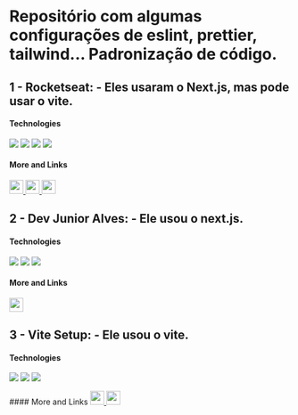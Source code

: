 # Repositório com algumas configurações de eslint, prettier, tailwind... Padronização de código.

## 1 - Rocketseat: - Eles usaram o Next.js, mas pode usar o vite.

#### Technologies

<p>
  <img src="https://img.shields.io/badge/Tailwind_CSS-38B2AC?style=for-the-badge&logo=tailwind-css&logoColor=white">
  <img src="https://img.shields.io/badge/eslint-3A33D1?style=for-the-badge&logo=eslint&logoColor=white">
  <img src="https://img.shields.io/badge/prettier-1A2C34?style=for-the-badge&logo=prettier&logoColor=F7BA3E">
  <img src="https://img.shields.io/badge/Vite-tec?style=for-the-badge&logo=vite&labelColor=yellow&color=%23646CFF">
</p>

#### More and Links
  <a href="https://www.youtube.com/watch?v=cbSHUVSUFgY&t=514s" target="_blank">
    <img height="25" src="https://img.shields.io/badge/Link do video-video?style=flat&color=blue">
  </a>
  <a href="https://github.com/Rocketseat/eslint-config-rocketseat/tree/main" target="_blank">
    <img height="25" src="https://img.shields.io/badge/Pacote do Eslint da rocketseat-package?style=flat&color=blue">
  </a>
  <a href="https://github.com/Rocketseat/eslint-config-rocketseat/tree/main" target="_blank">
    <img height="25" src="https://img.shields.io/badge/Meu pacote de Eslint-package?style=flat&color=blue">
  </a>

## 2 - Dev Junior Alves: - Ele usou o next.js.

#### Technologies
<p>
  <img src="https://img.shields.io/badge/eslint-3A33D1?style=for-the-badge&logo=eslint&logoColor=white">
  <img src="https://img.shields.io/badge/prettier-1A2C34?style=for-the-badge&logo=prettier&logoColor=F7BA3E">
  <img src="https://img.shields.io/badge/Vite-tec?style=for-the-badge&logo=vite&labelColor=yellow&color=%23646CFF">
</p>

#### More and Links
  <a href="https://www.youtube.com/watch?v=xbrM3aKotao" target="_blank">
    <img height="25" src="https://img.shields.io/badge/Link do video-video?style=flat&color=blue">
  </a>

## 3 - Vite Setup: - Ele usou o vite.

#### Technologies
<p>
  <img src="https://img.shields.io/badge/eslint-3A33D1?style=for-the-badge&logo=eslint&logoColor=white">
  <img src="https://img.shields.io/badge/prettier-1A2C34?style=for-the-badge&logo=prettier&logoColor=F7BA3E">
  <img src="https://img.shields.io/badge/Vite-tec?style=for-the-badge&logo=vite&labelColor=yellow&color=%23646CFF">
</p>
#### More and Links
<a href="https://youtu.be/BP2HGTwMZuo?si=9C3_ekQHuWOKk9bM" target="_blank">
  <img height="25" src="https://img.shields.io/badge/Link do video-video?style=flat&color=blue">
</a>
<a href="https://github.com/igorvieira/vite-setup/blob/master/.eslintrc.json" target="_blank">
  <img height="25" src="https://img.shields.io/badge/Github do projeto-git?style=flat&color=blue">
</a>
